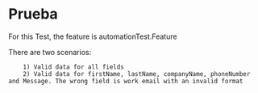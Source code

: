 # Prueba

For this Test, the feature is automationTest.Feature

There are two scenarios:
	
		1) Valid data for all fields
		2) Valid data for firstName, lastName, companyName, phoneNumber and Message. The wrong field is work email with an invalid format